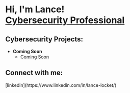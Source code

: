 <h1>Hi, I'm Lance! <br/><a href="[https://www.linkedin.com/in/lance-lockett/]">Cybersecurity Professional</a></h1>

<h2>Cybersecurity Projects:</h2>

- <b>Coming Soon</b>
  - [Coming Soon](LinkGoesHere)



<h2> Connect with me: </h2> [linkedin](https://www.linkedin.com/in/lance-locket/)
